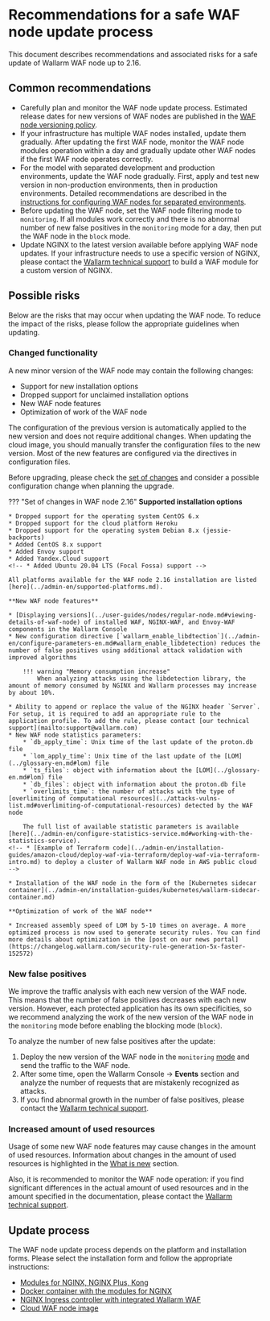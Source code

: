 # Recommendations for a safe WAF node update process

This document describes recommendations and associated risks for a safe update of Wallarm WAF node up to 2.16.

## Common recommendations

* Carefully plan and monitor the WAF node update process. Estimated release dates for new versions of WAF nodes are published in the [WAF node versioning policy](versioning-policy.md).
* If your infrastructure has multiple WAF nodes installed, update them gradually. After updating the first WAF node, monitor the WAF node modules operation within a day and gradually update other WAF nodes if the first WAF node operates correctly.
* For the model with separated development and production environments, update the WAF node gradually. First, apply and test new version in non-production environments, then in production environments. Detailed recommendations are described in the [instructions for configuring WAF nodes for separated environments](../admin-en/configuration-guides/waf-in-separated-environments/configure-waf-in-separated-environments.md#gradual-rollout-of-new-waf-changes).
* Before updating the WAF node, set the WAF node filtering mode to `monitoring`. If all modules work correctly and there is no abnormal number of new false positives in the `monitoring` mode for a day, then put the WAF node in the `block` mode.
* Update NGINX to the latest version available before applying WAF node updates. If your infrastructure needs to use a specific version of NGINX, please contact the [Wallarm technical support](mailto:support@wallarm.com) to build a WAF module for a custom version of NGINX.

## Possible risks

Below are the risks that may occur when updating the WAF node. To reduce the impact of the risks, please follow the appropriate guidelines when updating.

### Changed functionality

A new minor version of the WAF node may contain the following changes:

* Support for new installation options
* Dropped support for unclaimed installation options
* New WAF node features
* Optimization of work of the WAF node

The configuration of the previous version is automatically applied to the new version and does not require additional changes. When updating the cloud image, you should manually transfer the configuration files to the new version. Most of the new features are configured via the directives in configuration files.

Before upgrading, please check the [set of changes](what-is-new.md) and consider a possible configuration change when planning the upgrade.

??? "Set of changes in WAF node 2.16"
    **Supported installation options**

    * Dropped support for the operating system CentOS 6.x
    * Dropped support for the cloud platform Heroku
    * Dropped support for the operating system Debian 8.x (jessie-backports)
    * Added CentOS 8.x support
    * Added Envoy support
    * Added Yandex.Cloud support
    <!-- * Added Ubuntu 20.04 LTS (Focal Fossa) support -->

    All platforms available for the WAF node 2.16 installation are listed [here](../admin-en/supported-platforms.md).

    **New WAF node features**

    * [Displaying versions](../user-guides/nodes/regular-node.md#viewing-details-of-waf-node) of installed WAF, NGINX-WAF, and Envoy-WAF components in the Wallarm Console
    * New configuration directive [`wallarm_enable_libdtection`](../admin-en/configure-parameters-en.md#wallarm_enable_libdetection) reduces the number of false positives using additional attack validation with improved algorithms

        !!! warning "Memory consumption increase"
            When analyzing attacks using the libdetection library, the amount of memory consumed by NGINX and Wallarm processes may increase by about 10%.

    * Ability to append or replace the value of the NGINX header `Server`. For setup, it is required to add an appropriate rule to the application profile. To add the rule, please contact [our technical support](mailto:support@wallarm.com)
    * New WAF node statistics parameters:
        * `db_apply_time`: Unix time of the last update of the proton.db file
        * `lom_apply_time`: Unix time of the last update of the [LOM](../glossary-en.md#lom) file
        * `ts_files`: object with information about the [LOM](../glossary-en.md#lom) file
        * `db_files`: object with information about the proton.db file
        * `overlimits_time`: the number of attacks with the type of [overlimiting of computational resources](../attacks-vulns-list.md#overlimiting-of-computational-resources) detected by the WAF node

        The full list of available statistic parameters is available [here](../admin-en/configure-statistics-service.md#working-with-the-statistics-service).
    <!-- * [Example of Terraform code](../admin-en/installation-guides/amazon-cloud/deploy-waf-via-terraform/deploy-waf-via-terraform-intro.md) to deploy a cluster of Wallarm WAF node in AWS public cloud -->
    
    * Installation of the WAF node in the form of the [Kubernetes sidecar container](../admin-en/installation-guides/kubernetes/wallarm-sidecar-container.md)

    **Optimization of work of the WAF node**

    * Increased assembly speed of LOM by 5-10 times on average. A more optimized process is now used to generate security rules. You can find more details about optimization in the [post on our news portal](https://changelog.wallarm.com/security-rule-generation-5x-faster-152572)

### New false positives

We improve the traffic analysis with each new version of the WAF node. This means that the number of false positives decreases with each new version. However, each protected application has its own specificities, so we recommend analyzing the work of the new version of the WAF node in the `monitoring` mode before enabling the blocking mode (`block`).

To analyze the number of new false positives after the update:

1. Deploy the new version of the WAF node in the `monitoring` [mode](../admin-en/configure-wallarm-mode.md) and send the traffic to the WAF node.
2. After some time, open the Wallarm Console → **Events** section and analyze the number of requests that are mistakenly recognized as attacks.
3. If you find abnormal growth in the number of false positives, please contact the [Wallarm technical support](mailto:support@wallarm.com).

### Increased amount of used resources

Usage of some new WAF node features may cause changes in the amount of used resources. Information about changes in the amount of used resources is highlighted in the [What is new](what-is-new.md) section.

Also, it is recommended to monitor the WAF node operation: if you find significant differences in the actual amount of used resources and in the amount specified in the documentation, please contact the [Wallarm technical support](mailto:support@wallarm.com).

## Update process

The WAF node update process depends on the platform and installation forms. Please select the installation form and follow the appropriate instructions:

* [Modules for NGINX, NGINX Plus, Kong](nginx-modules.md)
* [Docker container with the modules for NGINX](docker-container.md)
* [NGINX Ingress controller with integrated Wallarm WAF](ingress-controller.md)
* [Cloud WAF node image](cloud-image.md)
